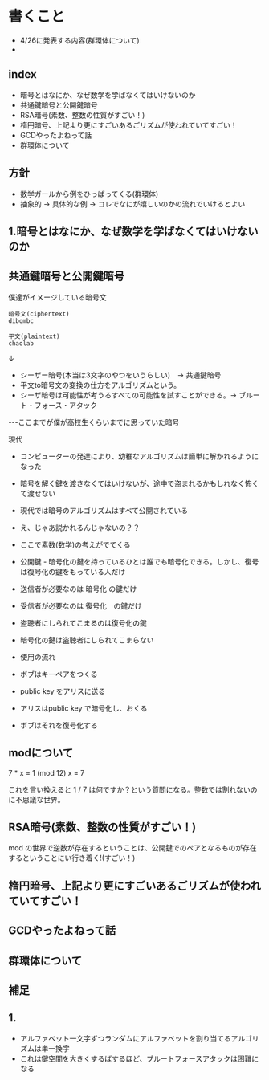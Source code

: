 # 書くこと
- 4/26に発表する内容(群環体について)
-


## index
- 暗号とはなにか、なぜ数学を学ばなくてはいけないのか
- 共通鍵暗号と公開鍵暗号
- RSA暗号(素数、整数の性質がすごい！)
- 楕円暗号、上記より更にすごいあるごリズムが使われていてすごい！
- GCDやったよねって話
- 群環体について


## 方針
- 数学ガールから例をひっぱってくる(群環体)
- 抽象的 -> 具体的な例 -> コレでなにが嬉しいのかの流れでいけるとよい


## 1.暗号とはなにか、なぜ数学を学ばなくてはいけないのか

## 共通鍵暗号と公開鍵暗号
僕達がイメージしている暗号文
```
暗号文(ciphertext)
dibqmbc

平文(plaintext)
chaolab
```
↓

- シーザー暗号(本当は3文字のやつをいうらしい)　-> 共通鍵暗号
- 平文to暗号文の変換の仕方をアルゴリズムという。
- シーザ暗号は可能性が考うるすべての可能性を試すことができる。-> ブルート・フォース・アタック

---ここまでが僕が高校生くらいまでに思っていた暗号

現代
- コンピューターの発達により、幼稚なアルゴリズムは簡単に解かれるようになった
- 暗号を解く鍵を渡さなくてはいけないが、途中で盗まれるかもしれなく怖くて渡せない
- 現代では暗号のアルゴリズムはすべて公開されている
- え、じゃあ説かれるんじゃないの？？
- ここで素数(数学)の考えがでてくる

- 公開鍵 - 暗号化の鍵を持っているひとは誰でも暗号化できる。しかし、復号は復号化の鍵をもっている人だけ
- 送信者が必要なのは 暗号化 の鍵だけ
- 受信者が必要なのは 復号化　の鍵だけ
- 盗聴者にしられてこまるのは復号化の鍵
- 暗号化の鍵は盗聴者にしられてこまらない

- 使用の流れ
- ボブはキーペアをつくる
- public key をアリスに送る
- アリスはpublic key で暗号化し、おくる
- ボブはそれを復号化する



## modについて

7 * x = 1 (mod 12)
x = 7

これを言い換えると
1 / 7 は何ですか？という質問になる。整数では割れないのに不思議な世界。

## RSA暗号(素数、整数の性質がすごい！)
mod の世界で逆数が存在するということは、公開鍵でのペアとなるものが存在するということにい行き着く!(すごい！)


## 楕円暗号、上記より更にすごいあるごリズムが使われていてすごい！
## GCDやったよねって話
## 群環体について

## 補足
## 1.
- アルファベット一文字ずつランダムにアルファベットを割り当てるアルゴリズムは単一換字
- これは鍵空間を大きくするばするほど、ブルートフォースアタックは困難になる
